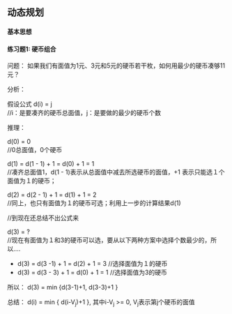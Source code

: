 
## 动态规划

#### 基本思想

#### 练习题1: 硬币组合

问题： 如果我们有面值为1元、3元和5元的硬币若干枚，如何用最少的硬币凑够11元？

分析： 

假设公式 d(i) = j     
//i：是要凑齐的硬币总面值，j：是要做的最少的硬币个数

推理：

d(0) = 0    
//0总面值，0个硬币

d(1) = d(1 - 1) + 1 = d(0) + 1 = 1  
//凑齐总面值1，d(1 - 1)表示从总面值中减去所选硬币的面值，+1 表示只能选１个面值为１的硬币；

d(2) = d(2 - 1) + 1 = d(1) + 1 = 2  
//同上，也只有面值为１的硬币可选；利用上一步的计算结果d(1)

//到现在还总结不出公式来

d(3) = ?    
//现在有面值为１和3的硬币可以选，要从以下两种方案中选择个数最少的，所以....

- d(3) = d(3 -1) + 1 = d(2) + 1 = 3    //选择面值为１的硬币    
- d(3) = d(3 - 3) + 1 = d(0) + 1 = 1      //选择面值为3的硬币     

所以： d(3) = min {d(3-1)+1, d(3-3)+1 }

总结： d(i) = min { d(i-V<sub>j</sub>)+1 }, 其中i-V<sub>j</sub> >= 0, V<sub>j</sub>表示第j个硬币的面值





